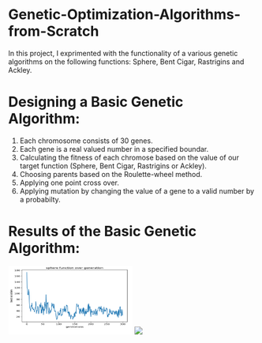 # Genetic-Optimization-Algorithms-from-Scratch

In this project, I exprimented with the functionality of a various genetic algorithms on the following functions: Sphere, Bent Cigar, Rastrigins and Ackley.

# Designing a Basic Genetic Algorithm:
1. Each chromosome consists of 30 genes.
2. Each gene is a real valued number in a specified boundar.
3. Calculating the fitness of each chromose based on the value of our target function (Sphere, Bent Cigar, Rastrigins or Ackley).
4. Choosing parents based on the Roulette-wheel method.
5. Applying one point cross over.
6. Applying mutation by changing the value of a gene to a valid number by a probabilty.

# Results of the Basic Genetic Algorithm:
<p float="left">
  <img src="https://github.com/taravatp/Genetic-Optimization-Algorithms-from-Scratch/blob/main/Results/sphere_basic_genetic.png" width="50%" />
  <img src="/img2.png" width="50%" /> 
</p>
